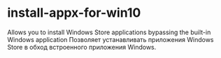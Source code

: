 # install-appx-for-win10
Allows you to install Windows Store applications bypassing the built-in Windows application
Позволяет устанавливать приложения Windows Store в обход встроенного приложения Windows.

